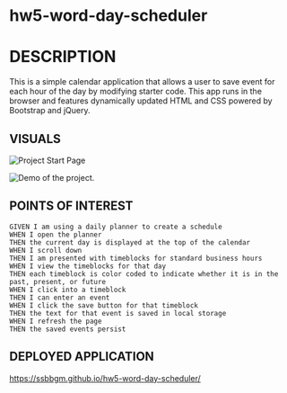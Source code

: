 # hw5-word-day-scheduler

# DESCRIPTION

This is a simple calendar application that allows a user to save event for each hour of the day by modifying starter code. This app runs in the browser and features dynamically updated HTML and CSS powered by Bootstrap and jQuery.

## VISUALS


![Project Start Page](./assets/images/code-quiz-start-page.png)

![Demo of the project.](./assets/images/hw4-quiz-demo.gif)

## POINTS OF INTEREST

```
GIVEN I am using a daily planner to create a schedule 
WHEN I open the planner 
THEN the current day is displayed at the top of the calendar 
WHEN I scroll down 
THEN I am presented with timeblocks for standard business hours 
WHEN I view the timeblocks for that day 
THEN each timeblock is color coded to indicate whether it is in the past, present, or future 
WHEN I click into a timeblock 
THEN I can enter an event 
WHEN I click the save button for that timeblock 
THEN the text for that event is saved in local storage 
WHEN I refresh the page 
THEN the saved events persist 
```


## DEPLOYED APPLICATION

https://ssbbgm.github.io/hw5-word-day-scheduler/

